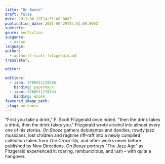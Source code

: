```yaml
---
title: "On Booze"
draft: false
date: 2011-06-29T14:51:00.000Z
publication_date: 2011-06-29T14:51:00.000Z
subtitle:
genre: nonfiction
subgenre:
  - essay
language:
author:
  - author/f-scott-fitzgerald.md
translator:

editor:

editions:
  - isbn: 9780811219266
    binding: paperback
  - isbn: 9780811219334
    binding: ebook
featured_image_path:
_slug: on-booze
---
```


"First you take a drink," F. Scott Fitzgerald once noted, "then the drink takes a drink, then the drink takes you." Fitzgerald wrote alcohol into almost every one of his stories. _On Booze_ gathers debutantes and dandies, rowdy jazz musicians, lost children and ragtime riff-raff into a newly compiled collection taken from _The Crack-Up_, and other works never before published by New Directions. _On Booze_ portrays "The Jazz Age" as Fitzgerald experienced it: roaring, rambunctious, and lush – with quite a hangover.

